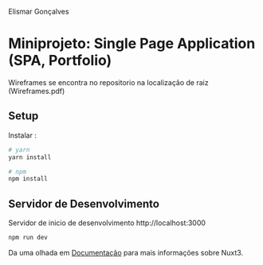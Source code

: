 Elismar Gonçalves
# Miniprojeto: Single Page Application (SPA, Portfolio)
Wireframes se encontra no repositorio na localização de raiz (Wireframes.pdf)

## Setup

Instalar :

```bash
# yarn
yarn install

# npm
npm install

```

## Servidor de Desenvolvimento

Servidor de inicio de desenvolvimento http://localhost:3000

```bash
npm run dev
```

Da uma olhada em  [Documentação](https://v3.nuxtjs.org/guide/deploy/presets) para mais informações sobre Nuxt3.
